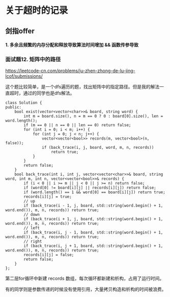 # 关于超时的记录

## 剑指offer

#### 1. 多余且频繁的内存分配和释放导致算法时间增加 && 函数传参导致

### 面试题12. 矩阵中的路径
https://leetcode-cn.com/problems/ju-zhen-zhong-de-lu-jing-lcof/submissions/

这个题比较简单，是一个dfs遍历的题，找出矩阵中的指定路径。但是我的解法一直超时，通过的同学也是dfs解法。

```
class Solution {
public:
    bool exist(vector<vector<char>>& board, string word) {
        int m = board.size(), n = m == 0 ? 0 : board[0].size(), len = word.length();
        if (m == 0 || n == 0 || len == 0) return false;
        for (int i = 0; i < m; i++) {
            for (int j = 0; j < n; j++) {
                vector<vector<bool>> records(m, vector<bool>(n, false));
                if (back_trace(i, j, board, word, m, n, records))
                    return true;
            }
        }
        return false;
    }
    bool back_trace(int i, int j, vector<vector<char>>& board, string word, int m, int n, vector<vector<bool>>& records) {
        if (i < 0 || i >= m || j < 0 || j >= n) return false;
        if (word[0] != board[i][j] || records[i][j]) return false;
        if (word.length() == 1 && word[0] == board[i][j]) return true;
        records[i][j] = true;
        // up
        if (back_trace(i - 1, j, board, std::string(word.begin() + 1, word.end()), m, n, records)) return true;
        // down
        if (back_trace(i + 1, j, board, std::string(word.begin() + 1, word.end()), m, n, records)) return true;
        // left
        if (back_trace(i, j - 1, board, std::string(word.begin() + 1, word.end()), m, n, records)) return true;
        // right
        if (back_trace(i, j + 1, board, std::string(word.begin() + 1, word.end()), m, n, records)) return true;
        records[i][j] = false;
        return false;
    }
};
```
第二层for循环中新建 records 数组，每次循环都新建和析构，占用了运行时间。

有的同学则是参数传递的时候没有使用引用，大量拷贝构造和析构的时间被浪费。

